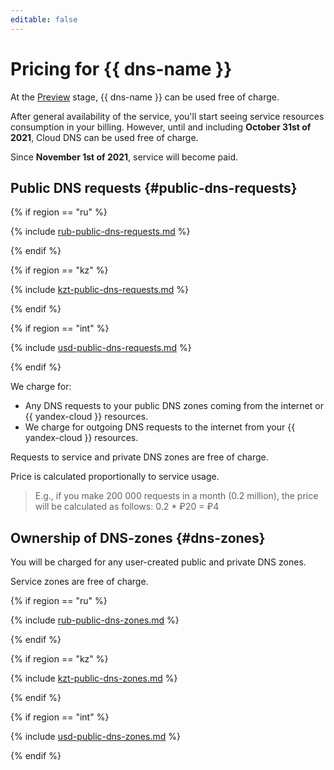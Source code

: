 ```yaml
---
editable: false
---
```

# Pricing for {{ dns-name }}

At the [Preview](../overview/concepts/launch-stages.md) stage, {{ dns-name }} can be used free of charge.

After general availability of the service, you'll start seeing service resources consumption in your billing. However, until and including **October 31st of 2021**, Cloud DNS can be used free of charge.

Since **November 1st of 2021**, service will become paid.

## Public DNS requests {#public-dns-requests}

{% if region == "ru" %}

{% include [rub-public-dns-requests.md](../_pricing/dns/rub-public-dns-requests.md) %}

{% endif %}

{% if region == "kz" %}

{% include [kzt-public-dns-requests.md](../_pricing/dns/kzt-public-dns-requests.md) %}

{% endif %}

{% if region == "int" %}

{% include [usd-public-dns-requests.md](../_pricing/dns/usd-public-dns-requests.md) %}

{% endif %}

We charge for: 

* Any DNS requests to your public DNS zones coming from the internet or {{ yandex-cloud }} resources.
* We charge for outgoing DNS requests to the internet from your {{ yandex-cloud }} resources. 

Requests to service and private DNS zones are free of charge.

Price is calculated proportionally to service usage.

> E.g., if you make 200 000 requests in a month (0.2 million), the price will be calculated as follows:
> 0.2 * ₽20 = ₽4

## Ownership of DNS-zones {#dns-zones}

You will be charged for any user-created public and private DNS zones.

Service zones are free of charge.

{% if region == "ru" %}

{% include [rub-public-dns-zones.md](../_pricing/dns/rub-dns-zones.md) %}

{% endif %}

{% if region == "kz" %}

{% include [kzt-public-dns-zones.md](../_pricing/dns/kzt-dns-zones.md) %}

{% endif %}

{% if region == "int" %}

{% include [usd-public-dns-zones.md](../_pricing/dns/usd-dns-zones.md) %}

{% endif %}
